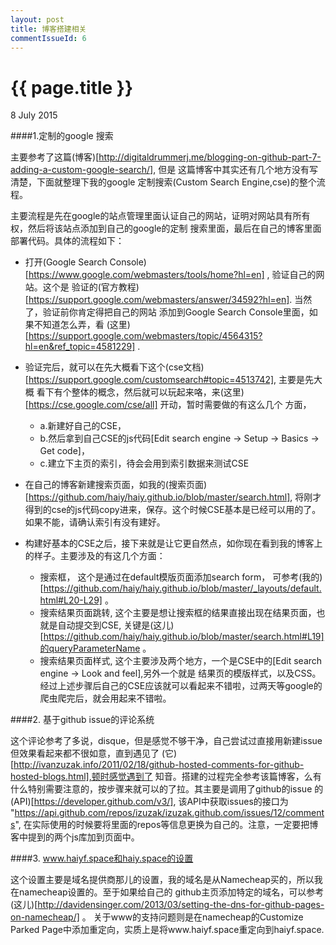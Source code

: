 ```yaml
---
layout: post
title: 博客搭建相关
commentIssueId: 6
---
```


{{ page.title }}
================

<p class="meta">8 July 2015 </p>

####1.定制的google 搜索

主要参考了这篇(博客)[http://digitaldrummerj.me/blogging-on-github-part-7-adding-a-custom-google-search/], 但是
这篇博客中其实还有几个地方没有写清楚，下面就整理下我的google 定制搜索(Custom Search Engine,cse)的整个流程。

主要流程是先在google的站点管理里面认证自己的网站，证明对网站具有所有权，然后将该站点添加到自己的google的定制
搜索里面，最后在自己的博客里面部署代码。具体的流程如下：

- 打开(Google Search Console)[https://www.google.com/webmasters/tools/home?hl=en] , 验证自己的网站。这个是
验证的(官方教程)[https://support.google.com/webmasters/answer/34592?hl=en]. 当然了，验证前你肯定得把自己的网站
添加到Google Search Console里面，如果不知道怎么弄，看
(这里)[https://support.google.com/webmasters/topic/4564315?hl=en&ref_topic=4581229] .
- 验证完后，就可以在先大概看下这个(cse文档)[https://support.google.com/customsearch#topic=4513742], 主要是先大概
看下有个整体的概念，然后就可以玩起来咯，来(这里)[https://cse.google.com/cse/all] 开动，暂时需要做的有这么几个
方面，
    - a.新建好自己的CSE，
    - b.然后拿到自己CSE的js代码[Edit search engine -> Setup -> Basics -> Get code]，
    - c.建立下主页的索引，待会会用到索引数据来测试CSE

- 在自己的博客新建搜索页面，如我的(搜索页面)[https://github.com/haiy/haiy.github.io/blob/master/search.html],
将刚才得到的cse的js代码copy进来，保存。这个时候CSE基本是已经可以用的了。如果不能，请确认索引有没有建好。
- 构建好基本的CSE之后，接下来就是让它更自然点，如你现在看到我的博客上的样子。主要涉及的有这几个方面：
    - 搜索框， 这个是通过在default模版页面添加search form，
        可参考(我的)[https://github.com/haiy/haiy.github.io/blob/master/_layouts/default.html#L20-L29] 。
    - 搜索结果页面跳转, 这个主要是想让搜索框的结果直接出现在结果页面，也就是自动提交到CSE,
        关键是(这儿)[https://github.com/haiy/haiy.github.io/blob/master/search.html#L19]的queryParameterName 。
    - 搜索结果页面样式, 这个主要涉及两个地方，一个是CSE中的[Edit search engine -> Look and feel],另外一个就是
        结果页的模版样式，以及CSS。
经过上述步骤后自己的CSE应该就可以看起来不错啦，过两天等google的爬虫爬完后，就会用起来不错啦。

####2. 基于github issue的评论系统

这个评论参考了多说，disque，但是感觉不够干净，自己尝试过直接用新建issue但效果看起来都不很如意，直到遇见了
(它)[http://ivanzuzak.info/2011/02/18/github-hosted-comments-for-github-hosted-blogs.html],顿时感觉遇到了
知音。搭建的过程完全参考该篇博客，么有什么特别需要注意的，按步骤来就可以的了拉。其主要是调用了github的issue
的(API)[https://developer.github.com/v3/], 该API中获取issues的接口为 "https://api.github.com/repos/izuzak/izuzak.github.com/issues/12/comments", 在实际使用的时候要将里面的repos等信息更换为自己的。注意，一定要把博客中提到的两个js库加到页面中。

####3. www.haiyf.space和haiy.space的设置

这个设置主要是域名提供商那儿的设置，我的域名是从Namecheap买的，所以我在namecheap设置的。至于如果给自己的
github主页添加特定的域名，可以参考(这儿)[http://davidensinger.com/2013/03/setting-the-dns-for-github-pages-on-namecheap/] 。
关于www的支持问题则是在namecheap的Customize Parked Page中添加重定向，实质上是将www.haiyf.space重定向到haiyf.space.


